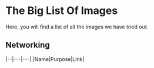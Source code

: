 # The Big List Of Images
Here, you will find a list of all the images we have tried out.

## Networking
|--|---|---|
|Name|Purpose|Link|
